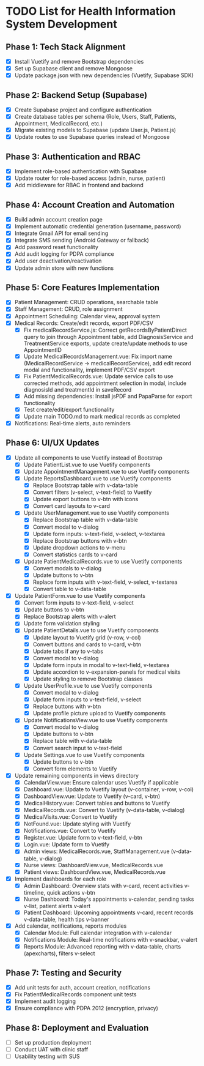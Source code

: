# TODO List for Health Information System Development

## Phase 1: Tech Stack Alignment
- [x] Install Vuetify and remove Bootstrap dependencies
- [x] Set up Supabase client and remove Mongoose
- [x] Update package.json with new dependencies (Vuetify, Supabase SDK)

## Phase 2: Backend Setup (Supabase)
- [x] Create Supabase project and configure authentication
- [x] Create database tables per schema (Role, Users, Staff, Patients, Appointment, MedicalRecord, etc.)
- [x] Migrate existing models to Supabase (update User.js, Patient.js)
- [x] Update routes to use Supabase queries instead of Mongoose

## Phase 3: Authentication and RBAC
- [x] Implement role-based authentication with Supabase
- [x] Update router for role-based access (admin, nurse, patient)
- [x] Add middleware for RBAC in frontend and backend

## Phase 4: Account Creation and Automation
- [x] Build admin account creation page
- [x] Implement automatic credential generation (username, password)
- [x] Integrate Gmail API for email sending
- [x] Integrate SMS sending (Android Gateway or fallback)
- [x] Add password reset functionality
- [x] Add audit logging for PDPA compliance
- [x] Add user deactivation/reactivation
- [x] Update admin store with new functions

## Phase 5: Core Features Implementation
- [x] Patient Management: CRUD operations, searchable table
- [x] Staff Management: CRUD, role assignment
- [x] Appointment Scheduling: Calendar view, approval system
- [x] Medical Records: Create/edit records, export PDF/CSV
  - [x] Fix medicalRecordService.js: Correct getRecordsByPatientDirect query to join through Appointment table, add DiagnosisService and TreatmentService exports, update create/update methods to use AppointmentID
  - [x] Update MedicalRecordsManagement.vue: Fix import name (MedicalRecordService -> medicalRecordService), add edit record modal and functionality, implement PDF/CSV export
  - [x] Fix PatientMedicalRecords.vue: Update service calls to use corrected methods, add appointment selection in modal, include diagnosisId and treatmentId in saveRecord
  - [x] Add missing dependencies: Install jsPDF and PapaParse for export functionality
  - [x] Test create/edit/export functionality
  - [x] Update main TODO.md to mark medical records as completed
- [x] Notifications: Real-time alerts, auto reminders

## Phase 6: UI/UX Updates
- [x] Update all components to use Vuetify instead of Bootstrap
  - [x] Update PatientList.vue to use Vuetify components
  - [x] Update AppointmentManagement.vue to use Vuetify components
  - [x] Update ReportsDashboard.vue to use Vuetify components
    - [x] Replace Bootstrap table with v-data-table
    - [x] Convert filters (v-select, v-text-field) to Vuetify
    - [x] Update export buttons to v-btn with icons
    - [x] Convert card layouts to v-card
  - [x] Update UserManagement.vue to use Vuetify components
    - [x] Replace Bootstrap table with v-data-table
    - [x] Convert modal to v-dialog
    - [x] Update form inputs: v-text-field, v-select, v-textarea
    - [x] Replace Bootstrap buttons with v-btn
    - [x] Update dropdown actions to v-menu
    - [x] Convert statistics cards to v-card
  - [x] Update PatientMedicalRecords.vue to use Vuetify components
    - [x] Convert modals to v-dialog
    - [x] Update buttons to v-btn
    - [x] Replace form inputs with v-text-field, v-select, v-textarea
    - [x] Convert table to v-data-table
- [x] Update PatientForm.vue to use Vuetify components
    - [x] Convert form inputs to v-text-field, v-select
    - [x] Update buttons to v-btn
    - [x] Replace Bootstrap alerts with v-alert
    - [x] Update form validation styling
  - [x] Update PatientDetails.vue to use Vuetify components
    - [x] Update layout to Vuetify grid (v-row, v-col)
    - [x] Convert buttons and cards to v-card, v-btn
    - [x] Update tabs if any to v-tabs
    - [x] Convert modal to v-dialog
    - [x] Update form inputs in modal to v-text-field, v-textarea
    - [x] Update accordion to v-expansion-panels for medical visits
    - [x] Update styling to remove Bootstrap classes
  - [x] Update UserProfile.vue to use Vuetify components
    - [x] Convert modal to v-dialog
    - [x] Update form inputs to v-text-field, v-select
    - [x] Replace buttons with v-btn
    - [x] Update profile picture upload to Vuetify components
  - [x] Update NotificationsView.vue to use Vuetify components
    - [x] Convert modal to v-dialog
    - [x] Update buttons to v-btn
    - [x] Replace table with v-data-table
    - [x] Convert search input to v-text-field
  - [x] Update Settings.vue to use Vuetify components
    - [x] Update buttons to v-btn
    - [x] Convert form elements to Vuetify
- [x] Update remaining components in views directory
    - [x] CalendarView.vue: Ensure calendar uses Vuetify if applicable
    - [x] Dashboard.vue: Update to Vuetify layout (v-container, v-row, v-col)
    - [x] DashboardView.vue: Update to Vuetify (v-card, v-btn)
    - [x] MedicalHistory.vue: Convert tables and buttons to Vuetify
    - [x] MedicalRecords.vue: Convert to Vuetify (v-data-table, v-dialog)
    - [x] MedicalVisits.vue: Convert to Vuetify
    - [x] NotFound.vue: Update styling with Vuetify
    - [x] Notifications.vue: Convert to Vuetify
    - [x] Register.vue: Update form to v-text-field, v-btn
    - [x] Login.vue: Update form to Vuetify
    - [x] Admin views: MedicalRecords.vue, StaffManagement.vue (v-data-table, v-dialog)
    - [x] Nurse views: DashboardView.vue, MedicalRecords.vue
    - [x] Patient views: DashboardView.vue, MedicalRecords.vue
- [x] Implement dashboards for each role
  - [x] Admin Dashboard: Overview stats with v-card, recent activities v-timeline, quick actions v-btn
  - [x] Nurse Dashboard: Today's appointments v-calendar, pending tasks v-list, patient alerts v-alert
  - [x] Patient Dashboard: Upcoming appointments v-card, recent records v-data-table, health tips v-banner
- [x] Add calendar, notifications, reports modules
  - [x] Calendar Module: Full calendar integration with v-calendar
  - [x] Notifications Module: Real-time notifications with v-snackbar, v-alert
  - [x] Reports Module: Advanced reporting with v-data-table, charts (apexcharts), filters v-select

## Phase 7: Testing and Security
- [x] Add unit tests for auth, account creation, notifications
- [x] Fix PatientMedicalRecords component unit tests
- [x] Implement audit logging
- [x] Ensure compliance with PDPA 2012 (encryption, privacy)

## Phase 8: Deployment and Evaluation
- [ ] Set up production deployment
- [ ] Conduct UAT with clinic staff
- [ ] Usability testing with SUS
